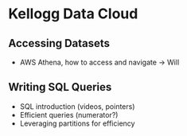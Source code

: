 # Kellogg Data Cloud

## Accessing Datasets

- AWS Athena, how to access and navigate -> Will

## Writing SQL Queries

- SQL introduction (videos, pointers)
- Efficient queries (numerator?)
- Leveraging partitions for efficiency


